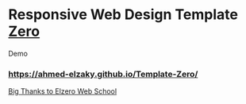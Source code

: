 # Responsive Web Design Template <ins>Zero</ins>
Demo
### https://ahmed-elzaky.github.io/Template-Zero/

[Big Thanks to Elzero Web School](https://elzero.org/)
